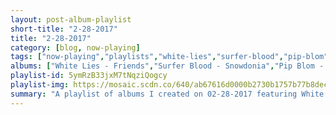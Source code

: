 ```yaml
---
layout: post-album-playlist
short-title: "2-28-2017"
title: "2-28-2017"
category: [blog, now-playing]
tags: ["now-playing","playlists","white-lies","surfer-blood","pip-blom","mxpx","leon-bridges","sergei-rachmaninoff,-gidon-kremer,-daniil-trifonov,-giedre-dirvanauskaite","animal-collective","strfkr"]
albums: ["White Lies - Friends","Surfer Blood - Snowdonia","Pip Blom - Are We There Yet?","MxPx - Slowly Going The Way Of The Buffalo","Leon Bridges - Coming Home","Sergei Rachmaninoff, Gidon Kremer, Daniil Trifonov, Giedre Dirvanauskaite - Preghiera - Rachmaninov Piano Trios","Animal Collective - Painting With","STRFKR - Being No One, Going Nowhere"]
playlist-id: 5ymRzB33jxM7tNqziQogcy
playlist-img: https://mosaic.scdn.co/640/ab67616d0000b2730b1757b77b8decc5116078c8ab67616d0000b27344f4a6f3dfaa288b7efa2c95ab67616d0000b2736108322bb5addc2e2003e661ab67616d0000b273925ddfe80aef43fd16b736bc
summary: "A playlist of albums I created on 02-28-2017 featuring White Lies, Surfer Blood, Pip Blom, MxPx, Leon Bridges, Sergei Rachmaninoff, Gidon Kremer, Daniil Trifonov, Giedre Dirvanauskaite, Animal Collective, and STRFKR"
---
```

